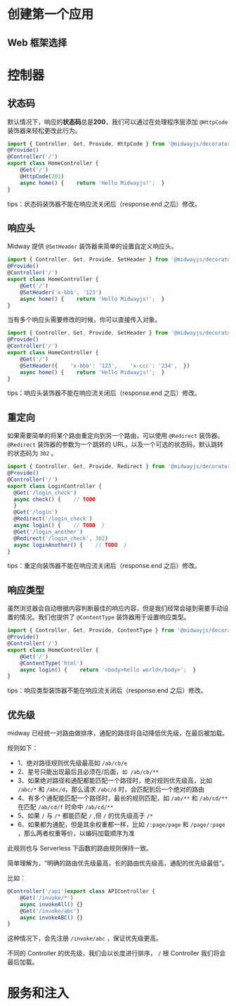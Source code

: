 # 创建第一个应用

## 	Web 框架选择

# 控制器

## 状态码

默认情况下，响应的**状态码**总是**200**，我们可以通过在处理程序层添加 `@HttpCode` 装饰器来轻松更改此行为。

```typescript
import { Controller, Get, Provide, HttpCode } from '@midwayjs/decorator';
@Provide()
@Controller('/')
export class HomeController {  
    @Get('/')  
    @HttpCode(201)  
    async home() {    return 'Hello Midwayjs!';  }
}
```

tips：状态码装饰器不能在响应流关闭后（response.end 之后）修改。

## 响应头

Midway 提供 `@SetHeader` 装饰器来简单的设置自定义响应头。

```typescript
import { Controller, Get, Provide, SetHeader } from '@midwayjs/decorator';
@Provide()
@Controller('/')
export class HomeController {  
    @Get('/')  
    @SetHeader('x-bbb', '123')  
    async home() {    return 'Hello Midwayjs!';  }
}
```

当有多个响应头需要修改的时候，你可以直接传入对象。

```typescript
import { Controller, Get, Provide, SetHeader } from '@midwayjs/decorator';
@Provide()
@Controller('/')
export class HomeController {  
    @Get('/')  
    @SetHeader({    'x-bbb': '123',    'x-ccc': '234',  })  
    async home() {    return 'Hello Midwayjs!';  }
}
```

tips：响应头装饰器不能在响应流关闭后（response.end 之后）修改。

## 重定向

如果需要简单的将某个路由重定向到另一个路由，可以使用 `@Redirect` 装饰器。 `@Redirect` 装饰器的参数为一个跳转的 URL，以及一个可选的状态码，默认跳转的状态码为 `302` 。

```typescript
import { Controller, Get, Provide, Redirect } from '@midwayjs/decorator';
@Provide()
@Controller('/')
export class LoginController {  
  @Get('/login_check')  
  async check() {    // TODO  
  }
  @Get('/login')  
  @Redirect('/login_check')  
  async login() {    // TODO  }
  @Get('/login_another')  
  @Redirect('/login_check', 302)  
  async loginAnother() {    // TODO  }
}
```

tips：重定向装饰器不能在响应流关闭后（response.end 之后）修改。

## 响应类型

虽然浏览器会自动根据内容判断最佳的响应内容，但是我们经常会碰到需要手动设置的情况。我们也提供了 `@ContentType` 装饰器用于设置响应类型。

```typescript
import { Controller, Get, Provide, ContentType } from '@midwayjs/decorator';
@Provide()
@Controller('/')
export class HomeController {  
    @Get('/')  
    @ContentType('html')  
    async login() {    return '<body>hello world</body>';  }
}
```

tips：响应类型装饰器不能在响应流关闭后（response.end 之后）修改。

## 优先级

midway 已经统一对路由做排序，通配的路径将自动降低优先级，在最后被加载。

规则如下：

- 1、绝对路径规则优先级最高如 `/ab/cb/e`
- 2、星号只能出现最后且必须在/后面，`如 /ab/cb/**`
- 3、如果绝对路径和通配都能匹配一个路径时，绝对规则优先级高，比如 `/abc/*` 和 `/abc/d`，那么请求 `/abc/d` 时，会匹配到后一个绝对的路由
- 4、有多个通配能匹配一个路径时，最长的规则匹配，如 `/ab/**` 和 `/ab/cd/**` 在匹配 `/ab/cd/f` 时命中 `/ab/cd/**`
- 5、如果 `/` 与 `/*` 都能匹配 `/` ,但 `/` 的优先级高于 `/*`
- 6、如果都为通配，但是其余权重都一样，比如 `/:page/page` 和 `/page/:page` ，那么两者权重等价，以编码加载顺序为准

此规则也与 Serverless 下函数的路由规则保持一致。

简单理解为，“明确的路由优先级最高，长的路由优先级高，通配的优先级最低”。

比如：

```typescript
@Controller('/api')export class APIController {  
    @Get('/invoke/*')  
    async invokeAll() {}
  	@Get('/invoke/abc')  
    async invokeABC() {}
}
```

这种情况下，会先注册 `/invoke/abc` ，保证优先级更高。

不同的 Controller 的优先级，我们会以长度进行排序， `/` 根 Controller 我们将会最后加载。

# 服务和注入